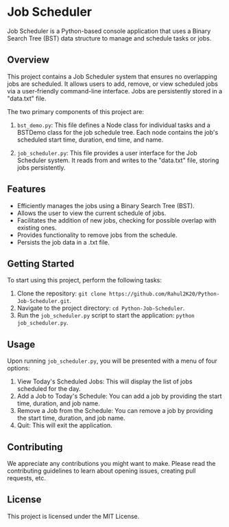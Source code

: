 # Job Scheduler

Job Scheduler is a Python-based console application that uses a Binary Search Tree (BST) data structure to manage and schedule tasks or jobs.

## Overview

This project contains a Job Scheduler system that ensures no overlapping jobs are scheduled. It allows users to add, remove, or view scheduled jobs via a user-friendly command-line interface. Jobs are persistently stored in a "data.txt" file.

The two primary components of this project are:

1. `bst_demo.py`: This file defines a Node class for individual tasks and a BSTDemo class for the job schedule tree. Each node contains the job's scheduled start time, duration, end time, and name.

2. `job_scheduler.py`: This file provides a user interface for the Job Scheduler system. It reads from and writes to the "data.txt" file, storing jobs persistently.

## Features

- Efficiently manages the jobs using a Binary Search Tree (BST).
- Allows the user to view the current schedule of jobs.
- Facilitates the addition of new jobs, checking for possible overlap with existing ones.
- Provides functionality to remove jobs from the schedule.
- Persists the job data in a .txt file.

## Getting Started

To start using this project, perform the following tasks:

1. Clone the repository: `git clone https://github.com/Rahul2K20/Python-Job-Scheduler.git`.
2. Navigate to the project directory: `cd Python-Job-Scheduler`.
3. Run the `job_scheduler.py` script to start the application: `python job_scheduler.py`.

## Usage

Upon running `job_scheduler.py`, you will be presented with a menu of four options:

1. View Today's Scheduled Jobs: This will display the list of jobs scheduled for the day.
2. Add a Job to Today's Schedule: You can add a job by providing the start time, duration, and job name.
3. Remove a Job from the Schedule: You can remove a job by providing the start time, duration, and job name.
4. Quit: This will exit the application.

## Contributing

We appreciate any contributions you might want to make. Please read the contributing guidelines to learn about opening issues, creating pull requests, etc.

## License

This project is licensed under the MIT License.

